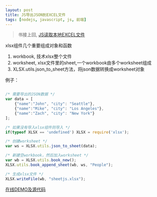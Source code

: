 ```yaml
---
layout: post
title: JS导出JSON到EXCEL文件
tags: [nodejs, javascript, js, 前端]
---
```


> 书接上回, [JS读取本地EXCEL文件](http://www.qinluo1023.com/2018/07/03/JS%E8%AF%BB%E5%8F%96%E6%9C%AC%E5%9C%B0EXCEL%E6%96%87%E4%BB%B6.html)

xlsx组件几个重要组成对象和函数
1. workbook, 技术xlsx整个文件
2. worksheet, xlsx文件里的sheet,一个workbook由多个worksheet组成
3. XLSX.utils.json_to_sheet方法，将json数据转换成worksheet对象

例子：

```js

/* 需要导出的JSON数据 */
var data = [
    {"name":"John", "city": "Seattle"},
    {"name":"Mike", "city": "Los Angeles"},
    {"name":"Zach", "city": "New York"}
];

/* 如果没有导入xlsx组件则导入 */
if(typeof XLSX == 'undefined') XLSX = require('xlsx');

/* 创建worksheet */
var ws = XLSX.utils.json_to_sheet(data);

/* 新建空workbook，然后加入worksheet */
var wb = XLSX.utils.book_new();
XLSX.utils.book_append_sheet(wb, ws, "People");

/* 生成xlsx文件 */
XLSX.writeFile(wb, "sheetjs.xlsx");
```

[在线DEMO及源代码](http://jsfiddle.net/true1023/yn15fbcL/25/)